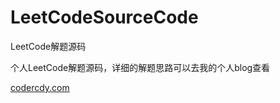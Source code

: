 # LeetCodeSourceCode
LeetCode解题源码

个人LeetCode解题源码，详细的解题思路可以去我的个人blog查看

[codercdy.com](http://codercdy.com/)
